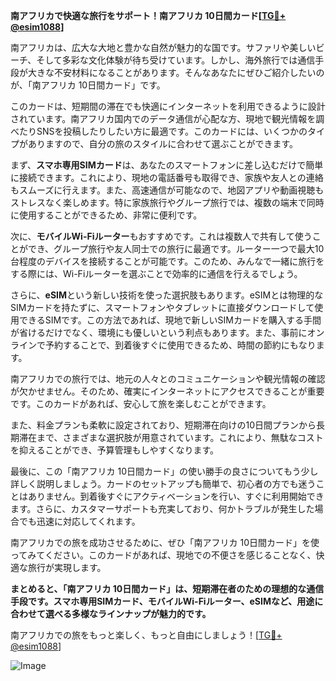 **南アフリカで快適な旅行をサポート！南アフリカ 10日間カード[[TG💪+ @esim1088](https://t.me/s/esim1088)]**

南アフリカは、広大な大地と豊かな自然が魅力的な国です。サファリや美しいビーチ、そして多彩な文化体験が待ち受けています。しかし、海外旅行では通信手段が大きな不安材料になることがあります。そんなあなたにぜひご紹介したいのが、「南アフリカ 10日間カード」です。

このカードは、短期間の滞在でも快適にインターネットを利用できるように設計されています。南アフリカ国内でのデータ通信が心配な方、現地で観光情報を調べたりSNSを投稿したりしたい方に最適です。このカードには、いくつかのタイプがありますので、自分の旅のスタイルに合わせて選ぶことができます。

まず、**スマホ専用SIMカード**は、あなたのスマートフォンに差し込むだけで簡単に接続できます。これにより、現地の電話番号も取得でき、家族や友人との連絡もスムーズに行えます。また、高速通信が可能なので、地図アプリや動画視聴もストレスなく楽しめます。特に家族旅行やグループ旅行では、複数の端末で同時に使用することができるため、非常に便利です。

次に、**モバイルWi-Fiルーター**もおすすめです。これは複数人で共有して使うことができ、グループ旅行や友人同士での旅行に最適です。ルーター一つで最大10台程度のデバイスを接続することが可能です。このため、みんなで一緒に旅行をする際には、Wi-Fiルーターを選ぶことで効率的に通信を行えるでしょう。

さらに、**eSIM**という新しい技術を使った選択肢もあります。eSIMとは物理的なSIMカードを持たずに、スマートフォンやタブレットに直接ダウンロードして使用できるSIMです。この方法であれば、現地で新しいSIMカードを購入する手間が省けるだけでなく、環境にも優しいという利点もあります。また、事前にオンラインで予約することで、到着後すぐに使用できるため、時間の節約にもなります。

南アフリカでの旅行では、地元の人々とのコミュニケーションや観光情報の確認が欠かせません。そのため、確実にインターネットにアクセスできることが重要です。このカードがあれば、安心して旅を楽しむことができます。

また、料金プランも柔軟に設定されており、短期滞在向けの10日間プランから長期滞在まで、さまざまな選択肢が用意されています。これにより、無駄なコストを抑えることができ、予算管理もしやすくなります。

最後に、この「南アフリカ 10日間カード」の使い勝手の良さについてもう少し詳しく説明しましょう。カードのセットアップも簡単で、初心者の方でも迷うことはありません。到着後すぐにアクティベーションを行い、すぐに利用開始できます。さらに、カスタマーサポートも充実しており、何かトラブルが発生した場合でも迅速に対応してくれます。

南アフリカでの旅を成功させるために、ぜひ「南アフリカ 10日間カード」を使ってみてください。このカードがあれば、現地での不便さを感じることなく、快適な旅行が実現します。

**まとめると、「南アフリカ 10日間カード」は、短期滞在者のための理想的な通信手段です。スマホ専用SIMカード、モバイルWi-Fiルーター、eSIMなど、用途に合わせて選べる多様なラインナップが魅力的です。**

南アフリカでの旅をもっと楽しく、もっと自由にしましょう！[[TG💪+ @esim1088](https://t.me/s/esim1088)]

![Image](https://i.postimg.cc/Y0z9fWf4/image.png)